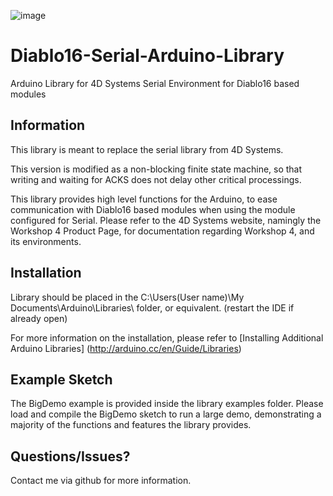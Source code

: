 ![image](http://www.4dsystems.com.au/downloads/4DLogo.png)

Diablo16-Serial-Arduino-Library
=============================

Arduino Library for 4D Systems Serial Environment for Diablo16 based modules

## Information

This library is meant to replace the serial library from 4D Systems.

This version is modified as a non-blocking finite state machine, so that writing and waiting for ACKS does not delay other critical processings.

This library provides high level functions for the Arduino, to ease communication with Diablo16 based modules when using the module configured for Serial.
Please refer to the 4D Systems website, namingly the Workshop 4 Product Page, for documentation regarding Workshop 4, and its environments.

## Installation

Library should be placed in the C:\Users\(User name)\My Documents\Arduino\Libraries\ folder, or equivalent. (restart the IDE if already open)

For more information on the installation, please refer to [Installing Additional Arduino Libraries] (http://arduino.cc/en/Guide/Libraries)

## Example Sketch

The BigDemo example is provided inside the library examples folder.
Please load and compile the BigDemo sketch to run a large demo, demonstrating a majority of the functions and features the library provides.

## Questions/Issues?

Contact me via github for more information.


